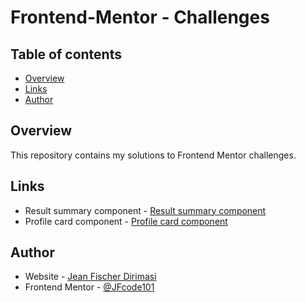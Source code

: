 # Frontend-Mentor - Challenges

## Table of contents

- [Overview](#overview)
- [Links](#links)
- [Author](#author)

## Overview

This repository contains my solutions to Frontend Mentor challenges.

## Links

- Result summary component - [Result summary component](https://jfcode101.github.io/frontend-mentor-challenges/results-summary/index.html)
- Profile card component - [Profile card component](https://jfcode101.github.io/frontend-mentor-challenges/profile-card-component/index.html)

## Author

- Website - [Jean Fischer Dirimasi](https://devjfd.com/)
- Frontend Mentor - [@JFcode101](https://www.frontendmentor.io/profile/jfcode101)
